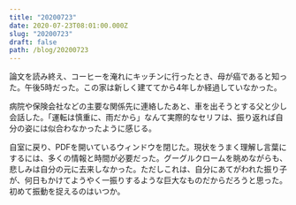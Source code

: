 ```yaml
---
title: "20200723"
date: 2020-07-23T08:01:00.000Z
slug: "20200723"
draft: false
path: /blog/20200723
---
```

論文を読み終え、コーヒーを淹れにキッチンに行ったとき、母が癌であると知った。午後5時だった。この家は新しく建ててから4年しか経過していなかった。

病院や保険会社などの主要な関係先に連絡したあと、車を出そうとする父と少し会話した。「運転は慎重に、雨だから」なんて実際的なセリフは、振り返れば自分の姿には似合わなかったように感じる。

自室に戻り、PDFを開いているウィンドウを閉じた。現状をうまく理解し言葉にするには、多くの情報と時間が必要だった。グーグルクロームを眺めながらも、悲しみは自分の元に去来しなかった。ただしこれは、自分にあてがわれた振り子が、何日もかけてようやく一振りするような巨大なものだからだろうと思った。初めて振動を捉えるのはいつか。